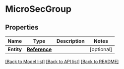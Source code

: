 # MicroSecGroup

## Properties

Name | Type | Description | Notes
------------ | ------------- | ------------- | -------------
**Entity** | [**Reference**](Reference.md) |  | [optional] 

[[Back to Model list]](../README.md#documentation-for-models) [[Back to API list]](../README.md#documentation-for-api-endpoints) [[Back to README]](../README.md)


